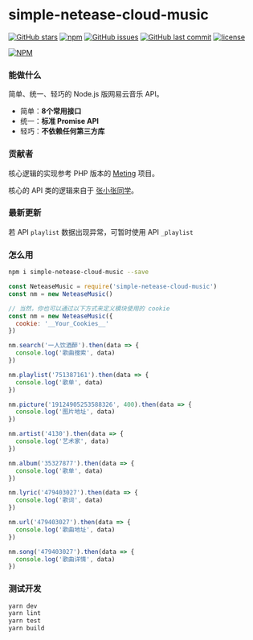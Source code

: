# simple-netease-cloud-music

[![GitHub stars](https://img.shields.io/github/stars/surmon-china/simple-netease-cloud-music.svg?style=for-the-badge)](https://github.com/surmon-china/simple-netease-cloud-music/stargazers)
[![npm](https://img.shields.io/npm/v/simple-netease-cloud-music?color=%23c7343a&label=npm&style=for-the-badge)](https://www.npmjs.com/package/simple-netease-cloud-music)
[![GitHub issues](https://img.shields.io/github/issues-raw/surmon-china/simple-netease-cloud-music.svg?style=for-the-badge)](https://github.com/surmon-china/simple-netease-cloud-music/issues)
[![GitHub last commit](https://img.shields.io/github/last-commit/surmon-china/simple-netease-cloud-music.svg?style=for-the-badge)](https://github.com/surmon-china/simple-netease-cloud-music)
[![license](https://img.shields.io/github/license/mashape/apistatus.svg?style=for-the-badge)](https://github.com/surmon-china/simple-netease-cloud-music/blob/master/LICENSE)


[![NPM](https://nodei.co/npm/simple-netease-cloud-music.png?downloads=true&downloadRank=true&stars=true)](https://nodei.co/npm/simple-netease-cloud-music/)

### 能做什么

简单、统一、轻巧的 Node.js 版网易云音乐 API。

- 简单：**8个常用接口**
- 统一：**标准 Promise API**
- 轻巧：**不依赖任何第三方库**

### 贡献者

核心逻辑的实现参考 PHP 版本的 [Meting](https://github.com/metowolf/Meting) 项目。

核心的 API 类的逻辑来自于 [张小张同学](https://github.com/ritayzy)。

### 最新更新

若 API `playlist` 数据出现异常，可暂时使用 API `_playlist`

### 怎么用

```bash
npm i simple-netease-cloud-music --save
```

```javascript
const NeteaseMusic = require('simple-netease-cloud-music')
const nm = new NeteaseMusic()

// 当然，你也可以通过以下方式来定义模块使用的 cookie
const nm = new NeteaseMusic({
  cookie: '__Your_Cookies__'
})

nm.search('一人饮酒醉').then(data => {
  console.log('歌曲搜索', data)
})

nm.playlist('751387161').then(data => {
  console.log('歌单', data)
})

nm.picture('19124905253588326', 400).then(data => {
  console.log('图片地址', data)
})

nm.artist('4130').then(data => {
  console.log('艺术家', data)
})

nm.album('35327877').then(data => {
  console.log('歌单', data)
})

nm.lyric('479403027').then(data => {
  console.log('歌词', data)
})

nm.url('479403027').then(data => {
  console.log('歌曲地址', data)
})

nm.song('479403027').then(data => {
  console.log('歌曲详情', data)
})
```

### 测试开发

```bash
yarn dev
yarn lint
yarn test
yarn build
```

